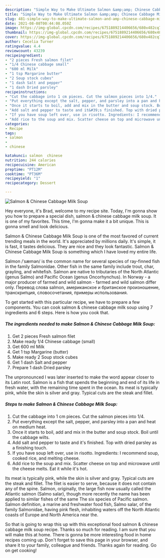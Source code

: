 ```yaml
---
description: "Simple Way to Make Ultimate Salmon &amp;amp; Chinese Cabbage Milk Soup"
title: "Simple Way to Make Ultimate Salmon &amp;amp; Chinese Cabbage Milk Soup"
slug: 481-simple-way-to-make-ultimate-salmon-and-amp-chinese-cabbage-milk-soup
date: 2021-08-08T00:44:08.050Z
image: https://img-global.cpcdn.com/recipes/6751889214406656/680x482cq70/salmon-chinese-cabbage-milk-soup-recipe-main-photo.jpg
thumbnail: https://img-global.cpcdn.com/recipes/6751889214406656/680x482cq70/salmon-chinese-cabbage-milk-soup-recipe-main-photo.jpg
cover: https://img-global.cpcdn.com/recipes/6751889214406656/680x482cq70/salmon-chinese-cabbage-milk-soup-recipe-main-photo.jpg
author: Cecelia Turner
ratingvalue: 4.4
reviewcount: 43239
recipeingredient:
- "2 pieces Fresh salmon filet"
- "1/4 Chinese cabbage small"
- "600 ml Milk"
- "1 tsp Margarine butter"
- "2 Soup stock cubes"
- "1 dash Salt and pepper"
- "1 dash Dried parsley"
recipeinstructions:
- "Cut the cabbage into 1 cm pieces. Cut the salmon pieces into 1/4."
- "Put everything except the salt, pepper, and parsley into a pan and heat on medium heat."
- "Once it starts to boil, add and mix in the butter and soup stock. Boil until the cabbage wilts."
- "Add salt and pepper to taste and it&#39;s finished. Top with dried parsley as a finishing touch."
- "If you have soup left over, use in risotto. Ingredients: I recommend soup, cooked rice, and melting cheese."
- "Add rice to the soup and mix. Scatter cheese on top and microwave until the cheese melts. Eat it while it&#39;s hot."
categories:
- Recipe
tags:
- salmon
- 
- chinese

katakunci: salmon  chinese 
nutrition: 244 calories
recipecuisine: American
preptime: "PT12M"
cooktime: "PT36M"
recipeyield: "1"
recipecategory: Dessert

---
```



![Salmon &amp; Chinese Cabbage Milk Soup](https://img-global.cpcdn.com/recipes/6751889214406656/680x482cq70/salmon-chinese-cabbage-milk-soup-recipe-main-photo.jpg)

Hey everyone, it's Brad, welcome to my recipe site. Today, I'm gonna show you how to prepare a special dish, salmon &amp; chinese cabbage milk soup. It is one of my favorites. This time, I'm gonna make it a bit unique. This is gonna smell and look delicious.

Salmon &amp; Chinese Cabbage Milk Soup is one of the most favored of current trending meals in the world. It's appreciated by millions daily. It's simple, it is fast, it tastes delicious. They are nice and they look fantastic. Salmon &amp; Chinese Cabbage Milk Soup is something which I have loved my entire life.

Salmon /ˈsæmən/ is the common name for several species of ray-finned fish in the family Salmonidae. Other fish in the same family include trout, char, grayling, and whitefish. Salmon are native to tributaries of the North Atlantic (genus Salmo) and Pacific Ocean (genus Oncorhynchus). In Norway - a major producer of farmed and wild salmon - farmed and wild salmon differ only. Перевод слова salmon, американское и британское произношение, транскрипция, словосочетания, примеры использования.


To get started with this particular recipe, we have to prepare a few components. You can cook salmon &amp; chinese cabbage milk soup using 7 ingredients and 6 steps. Here is how you cook that.

<!--inarticleads1-->

##### The ingredients needed to make Salmon &amp; Chinese Cabbage Milk Soup:

1. Get 2 pieces Fresh salmon filet
1. Make ready 1/4 Chinese cabbage (small)
1. Get 600 ml Milk
1. Get 1 tsp Margarine (butter)
1. Make ready 2 Soup stock cubes
1. Get 1 dash Salt and pepper
1. Prepare 1 dash Dried parsley


The unpronounced l was later inserted to make the word appear closer to its Latin root. Salmon is a fish that spends the beginning and end of its life in fresh water, with the remaining time spent in the ocean. Its meat is typically pink, while the skin is silver and gray. Typical cuts are the steak and fillet. 

<!--inarticleads2-->

##### Steps to make Salmon &amp; Chinese Cabbage Milk Soup:

1. Cut the cabbage into 1 cm pieces. Cut the salmon pieces into 1/4.
1. Put everything except the salt, pepper, and parsley into a pan and heat on medium heat.
1. Once it starts to boil, add and mix in the butter and soup stock. Boil until the cabbage wilts.
1. Add salt and pepper to taste and it&#39;s finished. Top with dried parsley as a finishing touch.
1. If you have soup left over, use in risotto. Ingredients: I recommend soup, cooked rice, and melting cheese.
1. Add rice to the soup and mix. Scatter cheese on top and microwave until the cheese melts. Eat it while it&#39;s hot.


Its meat is typically pink, while the skin is silver and gray. Typical cuts are the steak and fillet. The filet is easier to serve, because it does not contain any of the spine. Salmon, originally, the large fish now usually called the Atlantic salmon (Salmo salar), though more recently the name has been applied to similar fishes of the same The six species of Pacific salmon. Salmon definition, a marine and freshwater food fish, Salmo salar, of the family Salmonidae, having pink flesh, inhabiting waters off the North Atlantic coasts of Europe and North America near the. 

So that is going to wrap this up with this exceptional food salmon &amp; chinese cabbage milk soup recipe. Thanks so much for reading. I am sure that you will make this at home. There is gonna be more interesting food in home recipes coming up. Don't forget to save this page in your browser, and share it to your family, colleague and friends. Thanks again for reading. Go on get cooking!
